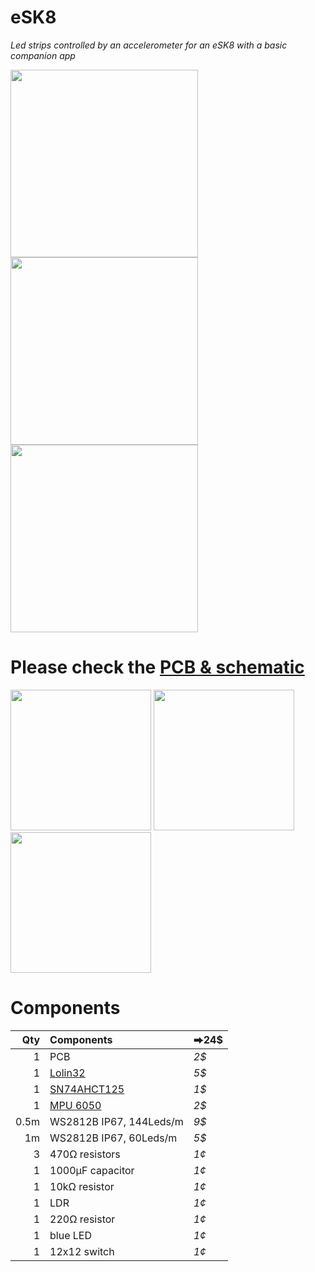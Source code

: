 # eSK8
*Led strips controlled by an accelerometer for an eSK8 with a basic companion app*

<img src="https://media.giphy.com/media/IhCHKo42Hx7WFkRmzQ/giphy.gif" height="300"> <img src="https://media.giphy.com/media/fY5xLxGayUptPZuTfG/giphy.gif" height="300"> <img src="https://media.giphy.com/media/RfYtkG17dUJyVmbPet/giphy.gif" height="300"> 

# Please check the [PCB & schematic](https://easyeda.com/seb.morin/esk8) 

<img src="https://i.imgur.com/27TWWlc.png" height="225"> <img src="https://i.imgur.com/bn5Pk2N.jpg" height="225"> <img src="https://i.imgur.com/fsrZ5Zs.jpg" height="225">

# Components 

Qty | Components | ⮕24$
---: | :---| :---
1| PCB| *2$*
1|[Lolin32](https://wiki.wemos.cc/products:lolin32:lolin32)| *5$*
1|[SN74AHCT125](https://www.ti.com/product/SN74AHCT125) | *1$*
1|[MPU 6050](https://invensense.tdk.com/products/motion-tracking/6-axis/mpu-6050/) | *2$*
0.5m|WS2812B IP67, 144Leds/m | *9$*
1m|WS2812B IP67, 60Leds/m | *5$*
3|470Ω resistors | *1¢*
1|1000μF capacitor | *1¢*
1|10kΩ resistor | *1¢*
1|LDR | *1¢*
1|220Ω resistor | *1¢*
1|blue LED | *1¢*
1|12x12 switch | *1¢*
